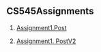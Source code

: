 ## CS545Assignments
1. [Assignment1.Post](https://github.com/Luwamcyber/CS545Assignments/tree/main/Post)

2. [Assignment1. PostV2](https://github.com/Luwamcyber/CS545Assignments/tree/main/PostV2)
